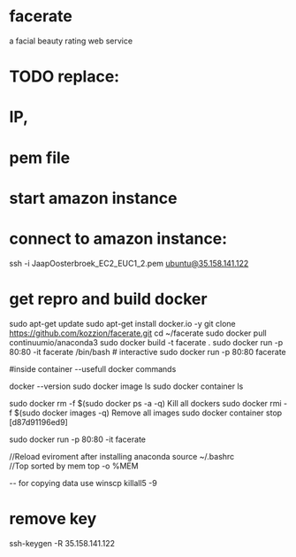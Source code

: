 # facerate
a facial beauty rating web service

# TODO replace:
# IP, 
# pem file
# start amazon instance
# connect to amazon instance:
ssh -i JaapOosterbroek_EC2_EUC1_2.pem ubuntu@35.158.141.122

# get repro and build docker
sudo apt-get update
sudo apt-get install docker.io -y
git clone https://github.com/kozzion/facerate.git
cd ~/facerate
sudo docker pull continuumio/anaconda3
sudo docker build -t facerate .
sudo docker run -p 80:80 -it facerate /bin/bash # interactive
sudo docker run -p 80:80 facerate




#inside container
--usefull docker commands

docker --version
sudo docker image ls
sudo docker container ls

sudo docker rm -f $(sudo docker ps -a -q)  Kill all dockers
sudo docker rmi -f $(sudo docker images -q) Remove all images
sudo docker container stop [d87d91196ed9]

sudo docker run -p 80:80 -it facerate

//Reload eviroment after installing anaconda
source ~/.bashrc  
//Top sorted by mem
top -o %MEM


-- for copying data
use winscp
killall5 -9

# remove key
ssh-keygen -R 35.158.141.122